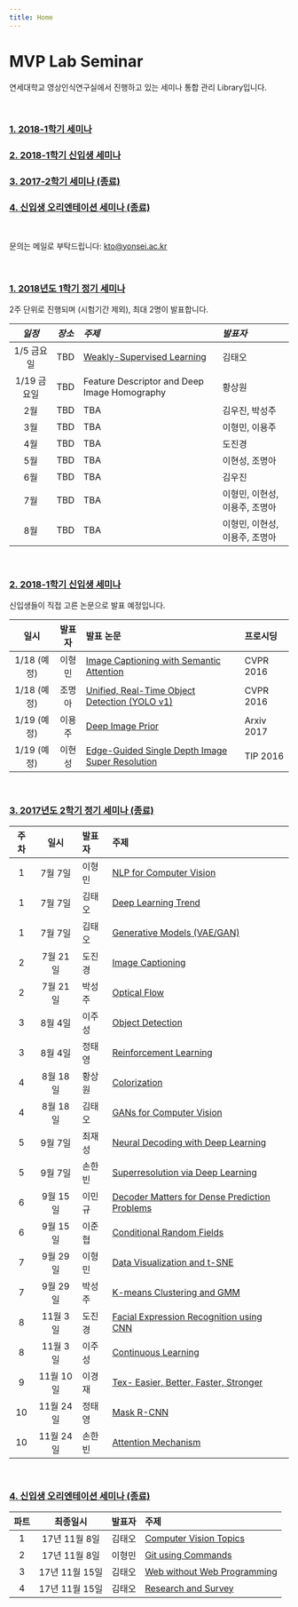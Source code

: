 ```yaml
---
title: Home
---
```


# MVP Lab Seminar

연세대학교 영상인식연구실에서 진행하고 있는 세미나 통합 관리 Library입니다.

<br>

### <a name="BACK"><a href="#NOW">1. 2018-1학기 세미나</a></a>
### <a href="#NEWB">2. 2018-1학기 신입생 세미나</a>
### <a href="#S172">3. 2017-2학기 세미나 (종료)</a>
### <a href="#FORNEW">4. 신입생 오리엔테이션 세미나 (종료)</a>

<br>

문의는 메일로 부탁드립니다: kto@yonsei.ac.kr

<br>

### <a name="NOW"><a href="#BACK">1. 2018년도 1학기 정기 세미나</a></a>

2주 단위로 진행되며 (시험기간 제외), 최대 2명이 발표합니다.

*일정* | *장소* | *주제* | *발표자*
:---: | :---: | :--- | :---
1/5 금요일 | TBD | [Weakly-Supervised Learning](post/teo18_1) | 김태오
1/19 금요일 | TBD | Feature Descriptor and Deep Image Homography | 황상원
2월 | TBD | TBA | 김우진, 박성주
3월 | TBD | TBA | 이형민, 이용주
4월 | TBD | TBA | 도진경
5월 | TBD | TBA | 이현성, 조명아
6월 | TBD | TBA | 김우진
7월 | TBD | TBA | 이형민, 이현성, 이용주, 조명아
8월 | TBD | TBA | 이형민, 이현성, 이용주, 조명아

<br>

### <a name="NEWB"><a href="#BACK">2. 2018-1학기 신입생 세미나</a></a>

신입생들이 직접 고른 논문으로 발표 예정입니다.

**일시**  | **발표자** | **발표 논문** | **프로시딩**
:---: | :---: | :--- | :--- |
1/18 (예정) | 이형민 | [Image Captioning with Semantic Attention](https://arxiv.org/pdf/1603.03925.pdf) | CVPR 2016
1/18 (예정) | 조명아 | [Unified, Real-Time Object Detection (YOLO v1)](https://arxiv.org/pdf/1506.02640.pdf) | CVPR 2016
1/19 (예정) | 이용주 | [Deep Image Prior](https://arxiv.org/pdf/1711.10925.pdf) | Arxiv 2017
1/19 (예정) | 이현성 | [Edge-Guided Single Depth Image Super Resolution](http://www.clairexie.org/resources/TIP16.pdf) | TIP 2016

<br>

### <a name="S172"><a href="#BACK">3. 2017년도 2학기 정기 세미나 (종료)</a></a>

**주차**  | **일시** | **발표자** | **주제**
:---: | :---: | :--- | :--- |
1 | 7월 7일 | 이형민 | [NLP for Computer Vision](post/lhm1)
1 | 7월 7일 | 김태오 | [Deep Learning Trend](post/teo1)
1 | 7월 7일 | 김태오 | [Generative Models (VAE/GAN)](post/teo2)
2 | 7월 21일 | 도진경 | [Image Captioning](post/do1)
2 | 7월 21일 | 박성주 | [Optical Flow](post/park1)
3 | 8월 4일 | 이주성 | [Object Detection](post/ju1)
3 | 8월 4일 | 정태영 | [Reinforcement Learning](post/cty1)
4 | 8월 18일 | 황상원 | [Colorization](post/hwang1)
4 | 8월 18일 | 김태오 | [GANs for Computer Vision](post/teo3)
5 | 9월 7일 | 최재성 | [Neural Decoding with Deep Learning](post/choi1)
5 | 9월 7일 | 손한빈 | [Superresolution via Deep Learning](post/son1)
6 | 9월 15일 | 이민규 | [Decoder Matters for Dense Prediction Problems](post/kyu1)
6 | 9월 15일 | 이준협 | [Conditional Random Fields](post/jun1)
7 | 9월 29일 | 이형민 | [Data Visualization and t-SNE](post/lhm2)
7 | 9월 29일 | 박성주 | [K-means Clustering and GMM](post/park2)
8 | 11월 3일 | 도진경 | [Facial Expression Recognition using CNN](post/do2)
8 | 11월 3일 | 이주성 | [Continuous Learning](post/ju2)
9 | 11월 10일 | 이경재 | [Tex- Easier, Better, Faster, Stronger](post/kj1)
10 | 11월 24일 | 정태영 | [Mask R-CNN](post/cty2)
10 | 11월 24일 | 손한빈 | [Attention Mechanism](post/son2)

<br>

### <a name="FORNEW"><a href="#BACK">4. 신입생 오리엔테이션 세미나 (종료)</a></a>

**파트**  | **최종일시** | **발표자** | **주제**
:---: | :---: | :--- | :--- |
1 | 17년 11월 8일 | 김태오 | [Computer Vision Topics](post/teocvt)
2 | 17년 11월 8일 | 이형민 | [Git using Commands](post/hmgit)
3 | 17년 11월 15일 | 김태오 | [Web without Web Programming](post/teohugo)
4 | 17년 11월 15일 | 김태오 | [Research and Survey](post/teolab)

<br>
<br>
